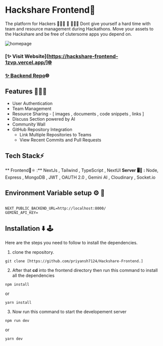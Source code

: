 # Hackshare Frontend📱
The platform for Hackers 👨🏻‍💻 👾 👩🏻‍💻
Dont give yourself a hard time with team and resource management during Hackathons. Move your assets to the Hackshare and be free of clutersome apps you depend on.


![homepage](https://github.com/007xylogramori/hackshare-frontend/assets/119863801/64ae799e-c1be-464a-9a40-56e57eb368f0)

### [✨ Visit Website](https://hackshare-frontend-1zvp.vercel.app/]🌐

### [✨ Backend Repo](https://github.com/priyansh7124/Hackshare-Backend)🌐

## Features 💯🚀🎯

- User Authentication
- Team Management
- Resource Sharing - [ images , documents , code snippets , links ]
- Discuss Section powered by AI
- Community Wall 
- GitHub Repository Integration
  - Link Multiple Repositories to Teams
  - View Recent Commits and Pull Requests
 

## Tech Stack⚡


** Frontend📱⚛️ :** NextJs , Tailwind , TypeScript , NextUI
**Server 🖥🤖 :** Node, Express , MongoDB , JWT , OAUTH 2.0 , Gemini AI , Cloudinary , Socket.io




## Environment Variable setup ⚙️ 🤖
```

NEXT_PUBLIC_BACKEND_URL=http://localhost:8000/
GEMINI_API_KEY=

```

## Installation ⬇️ 🕹️
Here are the steps you need to follow to install the dependencies.

1. clone the repository.
```
git clone [https://github.com/priyansh7124/Hackshare-Frontend.]
```

2. After that **cd** into the frontend directory then run this command to install all the dependencies

```
npm install
```
or

```
yarn install
```

3. Now run this command to start the developement server

```
npm run dev
```

or 

```
yarn dev
```

